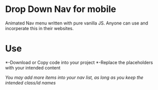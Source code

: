 # Drop Down Nav for mobile

Animated Nav menu written with pure vanilla JS. Anyone can use and incorperate this in their websites.

# Use
*-Download or Copy code into your project
*-Replace the placeholders with your intended content

*You may add more items into your nav list, as long as you keep the intended class/id names*
